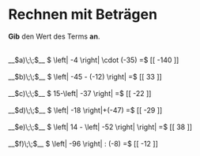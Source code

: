 <!--
version:  0.0.1

language: de

@style
main > *:not(:last-child) {
  margin-bottom: 3rem;
}

input {
    text-align: center;
}

.flex-container {
    display: flex;
    flex-wrap: wrap;
    align-items: stretch;
    gap: 20px;
}

.flex-child {
    flex: 1;
    min-width: 350px;
    margin-right: 20px;
}

@media (max-width: 400px) {
    .flex-child {
        flex: 100%;
        margin-right: 0;
    }
}
@end

formula: \carry   \textcolor{red}{\scriptsize #1}
formula: \digit   \rlap{\carry{#1}}\phantom{#2}#2
formula: \permil  \text{‰}

import: https://raw.githubusercontent.com/LiaTemplates/Tikz-Jax/main/README.md

script: https://cdn.jsdelivr.net/gh/LiaTemplates/Tikz-Jax@main/dist/index.js


tags: Betrag, Negative Zahlen, leicht, sehr niedrig, Angeben

comment: Rechne mit Beträgen von ganzen Zahlen im Kopf.

author: Martin Lommatzsch

-->




# Rechnen mit Beträgen

**Gib** den Wert des Terms **an**.

<section class="flex-container">

<div class="flex-child">
<br>
__$a)\;\;$__ $ \left| -4 \right| \cdot (-35) =$ [[  -140  ]]
<br>
</div> 
<div class="flex-child">
<br>
__$b)\;\;$__ $ \left| -45 - (-12) \right| =$ [[  33  ]]
<br>
</div> 
<div class="flex-child">
<br>
__$c)\;\;$__ $ 15-\left| -37 \right| =$ [[  -22  ]]
<br>
</div> 
<div class="flex-child">
<br>
__$d)\;\;$__ $ \left| -18 \right|+(-47) =$ [[  -29  ]]
<br>
</div> 
<div class="flex-child">
<br>
__$e)\;\;$__ $ \left| 14 - \left| -52 \right| \right| =$ [[  38  ]]
<br>
</div> 
<div class="flex-child">
<br>
__$f)\;\;$__ $ \left| -96 \right| : (-8) =$ [[  -12  ]]
<br>
</div> 
</section>
<br>
<br>
<br>
<br>

